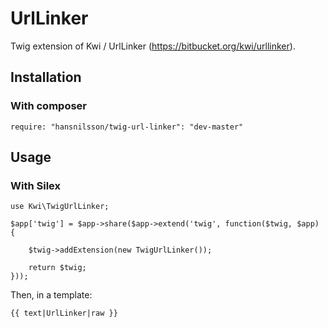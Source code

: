 # UrlLinker

Twig extension of Kwi / UrlLinker (https://bitbucket.org/kwi/urllinker).

## Installation

### With composer

    require: "hansnilsson/twig-url-linker": "dev-master"

## Usage

### With Silex

    use Kwi\TwigUrlLinker;

    $app['twig'] = $app->share($app->extend('twig', function($twig, $app) {

        $twig->addExtension(new TwigUrlLinker());

        return $twig;
    }));

Then, in a template:

    {{ text|UrlLinker|raw }}